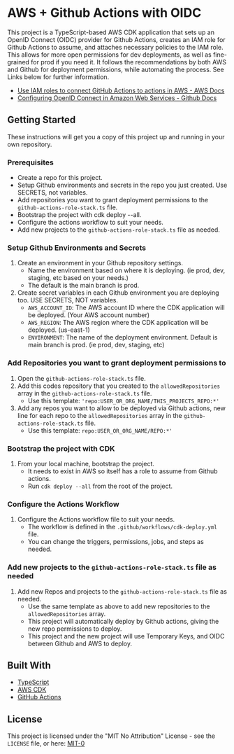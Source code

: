 # AWS + Github Actions with OIDC

This project is a TypeScript-based AWS CDK application that sets up an OpenID Connect (OIDC) provider for Github Actions, creates an IAM role for Github Actions to assume, and attaches necessary policies to the IAM role. This allows for more open permissions for dev deployments, as well as fine-grained for prod if you need it. It follows the recommendations by both AWS and Github for deployment permissions, while automating the process. See Links below for further information.
- [Use IAM roles to connect GitHub Actions to actions in AWS - AWS Docs](https://aws.amazon.com/blogs/security/use-iam-roles-to-connect-github-actions-to-actions-in-aws/)
- [Configuring OpenID Connect in Amazon Web Services - Github Docs](https://docs.github.com/en/actions/deployment/security-hardening-your-deployments/configuring-openid-connect-in-amazon-web-services)
## Getting Started

These instructions will get you a copy of this project up and running in your own repository.

### Prerequisites

- Create a repo for this project.
- Setup Github environments and secrets in the repo you just created. Use SECRETS, not variables.
- Add repositories you want to grant deployment permissions to the `github-actions-role-stack.ts` file.
- Bootstrap the project with cdk deploy --all.
- Configure the actions workflow to suit your needs. 
- Add new projects to the `github-actions-role-stack.ts` file as needed.

### Setup Github Environments and Secrets

1. Create an environment in your Github repository settings.
   - Name the environment based on where it is deploying. (ie prod, dev, staging, etc based on your needs.) 
   - The default is the main branch is prod.
2. Create secret variables in each Github environment you are deploying too. USE SECRETS, NOT variables.
    - `AWS_ACCOUNT_ID`: The AWS account ID where the CDK application will be deployed. (Your AWS account number)
    - `AWS_REGION`: The AWS region where the CDK application will be deployed. (us-east-1)
    - `ENVIRONMENT`: The name of the deployment environment. Default is main branch is prod. (ie prod, dev, staging, etc)

### Add Repositories you want to grant deployment permissions to

1. Open the `github-actions-role-stack.ts` file.
2. Add this codes repository that you created to the `allowedRepositories` array in the `github-actions-role-stack.ts` file.
   - Use this template: `'repo:USER_OR_ORG_NAME/THIS_PROJECTS_REPO:*'`
3. Add any repos you want to allow to be deployed via Github actions, new line for each repo to the `allowedRepositories` array in the `github-actions-role-stack.ts` file.
   - Use this template: `repo:USER_OR_ORG_NAME/REPO:*'`

### Bootstrap the project with CDK
1. From your local machine, bootstrap the project.
   - It needs to exist in AWS so itself has a role to assume from Github actions.
   - Run `cdk deploy --all` from the root of the project.

### Configure the Actions Workflow
1. Configure the Actions workflow file to suit your needs. 
   - The workflow is defined in the `.github/workflows/cdk-deploy.yml` file.
   - You can change the triggers, permissions, jobs, and steps as needed.

### Add new projects to the `github-actions-role-stack.ts` file as needed
1. Add new Repos and projects to the `github-actions-role-stack.ts` file as needed.
   - Use the same template as above to add new repositories to the `allowedRepositories` array.
   - This project will automatically deploy by Github actions, giving the new repo permissions to deploy.
   - This project and the new project will use Temporary Keys, and OIDC between Github and AWS to deploy.

## Built With

- [TypeScript](https://www.typescriptlang.org/)
- [AWS CDK](https://aws.amazon.com/cdk/)
- [GitHub Actions](https://github.com/features/actions)

## License

This project is licensed under the "MIT No Attribution" License - see the `LICENSE` file, or here: [MIT-0](https://github.com/aws/mit-0)
